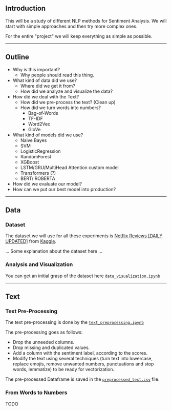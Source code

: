 
## Introduction 

This will be a study of different NLP methods for Sentiment Analysis. We will start with simple approaches and then try more complex ones.

For the entire "project" we will keep everything as simple as possible.

---
## Outline

- Why is this important?
  	- Why people should read this thing.
- What kind of data did we use?
	- Where did we get it from?
	- How did we analyze and visualize the data?
- How did we deal with the Text?
	- How did we pre-process the text? (Clean up)
	- How did we turn words into numbers?
		- Bag-of-Words
		- TF-IDF
		- Word2Vec
		- GloVe
- What kind of models did we use?
	- Naive Bayes
	- SVM
	- LogisticRegression
	- RandomForest
	- XGBoost
	- LSTM/GRU/MultiHead Attention custom model
	- Transformers (?)
	- BERT/ ROBERTA
- How did we evaluate our model?
- How can we put our best model into production?

---

## Data

### Dataset

The dataset we will use for all these experiments is [Netflix Reviews \[DAILY UPDATED\]](https://www.kaggle.com/datasets/ashishkumarak/netflix-reviews-playstore-daily-updated/data) from [Kaggle](https://www.kaggle.com/).

... Some explanation about the dataset here ...

### Analysis and Visualization

You can get an initial grasp of the dataset here [`data_visualization.ipynb`](data_visualization.ipynb)

---

## Text

### Text Pre-Processing

The text pre-processing is done by the [`text_preprocessing.ipynb`](text_preprocessing.ipynb)

The pre-processing goes as follows:
- Drop the unneeded columns.
- Drop missing and duplicated values.
- Add a column with the sentiment label, according to the scores.
- Modify the text using several techniques (turn text into lowercase, replace emojis, remove unwanted numbers, punctuations and stop words, lemmatize) to be ready for vectorization.

The pre-processed Dataframe is saved in the [`preprocessed_text.csv`](preprocessed_text.csv) file.

### From Words to Numbers

TODO
